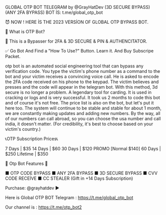 GLOBAL OTP BOT TELEGRAM by @GrayHatDev (3D SECURE BYPASS) (ANY 2FA BYPASS) BOT İS: t.me/global_otp_bot

😈 NOW ! HERE İS THE 2023 VERSİON OF GLOBAL OTP BYPASS BOT.

🐆 What is OTP Bot?

💸 This is a Bypasser for 2FA & 3D SECURE & PIN & AUTHENCITATOR.

✅ Go Bot And Find a "How To Use?" Button. Learn it. And Buy Subscripe Packet.

otp bot is an automated social engineering tool that can bypass any verification code. You type the victim's phone number as a command to the bot and your victim receives a convincing voice call. He is asked to encode the 2FA code received on his phone to the keypad. The victim believes and presses and the code will appear in the telegram bot. With this method, 3d secure is no longer a problem. A legendary tool for carding. It is used in cracking or logs and is very successful. It took us 2 months to code this bot and of course it's not free. The price list is also on the bot, but let's put it here too. The system will continue to be stable and stable for about 1 month, we are constantly making updates and adding new numbers. By the way, all of our numbers can call abroad, so you can choose the usa number and call india, it doesn't matter. (For credibility, it's best to choose based on your victim's country.)

📞OTP Subscription Prices📞


7 Days | $35
14 Days | $60
30 Days | $120 PROMO [Normal $140]
60 Days | $250
Lifetime | $350

🔱 Otp Bot Features 🔱

■ OTP CODE BYPASS
■ ANY 2FA BYPASS
■ 3D SECURE BYPASS
■ CVV CODE RECEİVE
■ CC STEALER (Gift in +14 Days Subscription)

Purchase: @grayhatdev ▶️

Here is Global OTP BOT Telegram : https://t.me/global_otp_bot

Our channel is : https://t.me/otp_bot2
